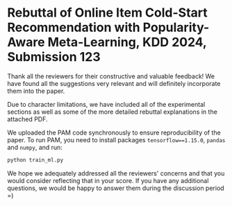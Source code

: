 # Rebuttal of Online Item Cold-Start Recommendation with Popularity-Aware Meta-Learning, KDD 2024, Submission 123

Thank all the reviewers for their constructive and valuable feedback! We have found all the suggestions very relevant and will definitely incorporate them into the paper. 

Due to character limitations, we have included all of the experimental sections as well as some of the more detailed rebuttal explanations in the attached PDF.

We uploaded the PAM code synchronously to ensure reproducibility of the paper. To run PAM, you need to install packages ``tensorflow==1.15.0``, ``pandas`` and ``numpy``, and run:

```python
python train_ml.py
```

We hope we adequately addressed all the reviewers' concerns and that you would consider reflecting that in your score. If you have any additional questions, we would be happy to answer them during the discussion period =)
